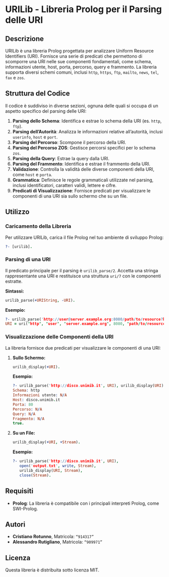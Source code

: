 # URILib - Libreria Prolog per il Parsing delle URI

## Descrizione

URILib è una libreria Prolog progettata per analizzare Uniform Resource Identifiers (URI). Fornisce una serie di predicati che permettono di scomporre una URI nelle sue componenti fondamentali, come schema, informazioni utente, host, porta, percorso, query e frammento. La libreria supporta diversi schemi comuni, inclusi `http`, `https`, `ftp`, `mailto`, `news`, `tel`, `fax` e `zos`.

## Struttura del Codice

Il codice è suddiviso in diverse sezioni, ognuna delle quali si occupa di un aspetto specifico del parsing delle URI:

1. **Parsing dello Schema**: Identifica e estrae lo schema della URI (es. `http`, `ftp`).
2. **Parsing dell’Autorità**: Analizza le informazioni relative all’autorità, inclusi `userinfo`, `host` e `port`.
3. **Parsing del Percorso**: Scompone il percorso della URI.
4. **Parsing del Percorso ZOS**: Gestisce percorsi specifici per lo schema `zos`.
5. **Parsing della Query**: Estrae la query dalla URI.
6. **Parsing del Frammento**: Identifica e estrae il frammento della URI.
7. **Validazione**: Controlla la validità delle diverse componenti della URI, come `host` e `porta`.
8. **Grammatica**: Definisce le regole grammaticali utilizzate nel parsing, inclusi identificatori, caratteri validi, lettere e cifre.
9. **Predicati di Visualizzazione**: Fornisce predicati per visualizzare le componenti di una URI sia sullo schermo che su un file.

## Utilizzo

### Caricamento della Libreria

Per utilizzare URILib, carica il file Prolog nel tuo ambiente di sviluppo Prolog:

```prolog
?- [urilib].
```

### Parsing di una URI

Il predicato principale per il parsing è `urilib_parse/2`. Accetta una stringa rappresentante una URI e restituisce una struttura `uri/7` con le componenti estratte.

**Sintassi:**

```prolog
urilib_parse(+URIString, -URI).
```

**Esempio:**

```prolog
?- urilib_parse('http://user@server.example.org:8080/path/to/resource?key=value#section1', URI).
URI = uri("http", "user", "server.example.org", 8080, "path/to/resource", "key=value", "section1").
```

### Visualizzazione delle Componenti della URI

La libreria fornisce due predicati per visualizzare le componenti di una URI:

1. **Sullo Schermo:**

    ```prolog
    urilib_display(+URI).
    ```

    **Esempio:**

    ```prolog
    ?- urilib_parse('http://disco.unimib.it', URI), urilib_display(URI).
    Schema: http
    Informazioni utente: N/A
    Host: disco.unimib.it
    Porta: 80
    Percorso: N/A
    Query: N/A
    Fragmento: N/A
    true.
    ```

2. **Su un File:**

    ```prolog
    urilib_display(+URI, +Stream).
    ```

    **Esempio:**

    ```prolog
    ?- urilib_parse('http://disco.unimib.it', URI),
       open('output.txt', write, Stream),
       urilib_display(URI, Stream),
       close(Stream).
    ```

## Requisiti

- **Prolog**: La libreria è compatibile con i principali interpreti Prolog, come SWI-Prolog.

## Autori

- **Cristiano Rotunno**, Matricola: `“914317”`
- **Alessandro Rutigliano**, Matricola: `“909971”`

## Licenza

Questa libreria è distribuita sotto licenza MIT.

